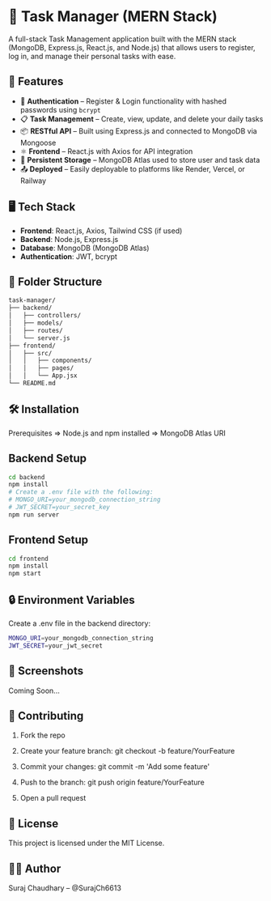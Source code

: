 # 📝 Task Manager (MERN Stack)

A full-stack Task Management application built with the MERN stack (MongoDB, Express.js, React.js, and Node.js) that allows users to register, log in, and manage their personal tasks with ease.

## 🚀 Features

- 🔐 **Authentication** – Register & Login functionality with hashed passwords using `bcrypt`
- 📋 **Task Management** – Create, view, update, and delete your daily tasks
- 📦 **RESTful API** – Built using Express.js and connected to MongoDB via Mongoose
- ⚛️ **Frontend** – React.js with Axios for API integration
- 💾 **Persistent Storage** – MongoDB Atlas used to store user and task data
- 📤 **Deployed** – Easily deployable to platforms like Render, Vercel, or Railway

## 🖥️ Tech Stack

- **Frontend**: React.js, Axios, Tailwind CSS (if used)
- **Backend**: Node.js, Express.js
- **Database**: MongoDB (MongoDB Atlas)
- **Authentication**: JWT, bcrypt

## 📂 Folder Structure

```bash
task-manager/
├── backend/
│   ├── controllers/
│   ├── models/
│   ├── routes/
│   └── server.js
├── frontend/
│   ├── src/
│   │   ├── components/
│   │   ├── pages/
│   │   └── App.jsx
└── README.md
```
## 🛠️ Installation
 Prerequisites
   => Node.js and npm installed
   => MongoDB Atlas URI

## Backend Setup
```bash
cd backend
npm install
# Create a .env file with the following:
# MONGO_URI=your_mongodb_connection_string
# JWT_SECRET=your_secret_key
npm run server
```

## Frontend Setup
```bash
cd frontend
npm install
npm start
```
## 🔒 Environment Variables
Create a .env file in the backend directory:
```bash
MONGO_URI=your_mongodb_connection_string
JWT_SECRET=your_jwt_secret
```
## 📸 Screenshots
<!-- Add screenshots here -->
Coming Soon...

## 🤝 Contributing
1. Fork the repo

2. Create your feature branch: git checkout -b feature/YourFeature

3. Commit your changes: git commit -m 'Add some feature'

4. Push to the branch: git push origin feature/YourFeature

5. Open a pull request

## 📄 License
This project is licensed under the MIT License.

## 🙋‍♂️ Author
Suraj Chaudhary – @SurajCh6613

